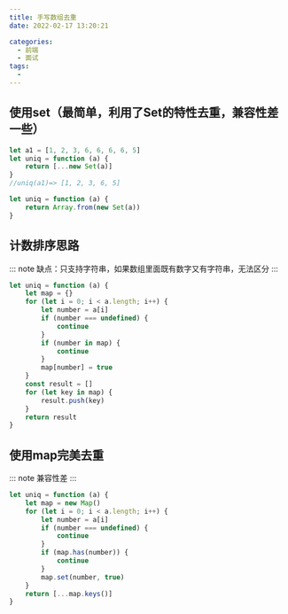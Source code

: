 ```yaml
---
title: 手写数组去重
date: 2022-02-17 13:20:21

categories:
  - 前端
  - 面试
tags:
  - 
---
```

## 使用set（最简单，利用了Set的特性去重，兼容性差一些）

```js
let a1 = [1, 2, 3, 6, 6, 6, 6, 5]
let uniq = function (a) {
    return [...new Set(a)]
}
//uniq(a1)=> [1, 2, 3, 6, 5]
```

```js
let uniq = function (a) {
    return Array.from(new Set(a))
}
```

## 计数排序思路
::: note
缺点：只支持字符串，如果数组里面既有数字又有字符串，无法区分
:::

```js
let uniq = function (a) {
    let map = {}
    for (let i = 0; i < a.length; i++) {
        let number = a[i]
        if (number === undefined) {
            continue
        }
        if (number in map) {
            continue
        }
        map[number] = true
    }
    const result = []
    for (let key in map) {
        result.push(key)
    }
    return result
}
```

## 使用map完美去重
::: note
兼容性差
:::

```js
let uniq = function (a) {
    let map = new Map()
    for (let i = 0; i < a.length; i++) {
        let number = a[i]
        if (number === undefined) {
            continue
        }
        if (map.has(number)) {
            continue
        }
        map.set(number, true)
    }
    return [...map.keys()]
}
```